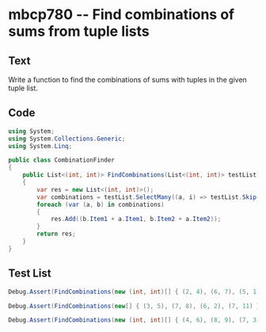 # mbcp780 -- Find combinations of sums from tuple lists

## Text

Write a function to find the combinations of sums with tuples in the given tuple list.

## Code

```csharp
using System;
using System.Collections.Generic;
using System.Linq;

public class CombinationFinder
{
    public List<(int, int)> FindCombinations(List<(int, int)> testList)
    {
        var res = new List<(int, int)>();
        var combinations = testList.SelectMany((a, i) => testList.Skip(i + 1), (a, b) => (a, b));
        foreach (var (a, b) in combinations)
        {
            res.Add((b.Item1 + a.Item1, b.Item2 + a.Item2));
        }
        return res;
    }
}
```

## Test List

```csharp
Debug.Assert(FindCombinations(new (int, int)[] { (2, 4), (6, 7), (5, 1), (6, 10) }).SequenceEqual(new (int, int)[] { (8, 11), (7, 5), (8, 14), (11, 8), (12, 17), (11, 11) }));
```

```csharp
Debug.Assert(FindCombinations(new[] { (3, 5), (7, 8), (6, 2), (7, 11) }).SequenceEqual(new[] { (10, 13), (9, 7), (10, 16), (13, 10), (14, 19), (13, 13) }));
```

```csharp
Debug.Assert(FindCombinations(new (int, int)[] { (4, 6), (8, 9), (7, 3), (8, 12) }).SequenceEqual(new (int, int)[] { (12, 15), (11, 9), (12, 18), (15, 12), (16, 21), (15, 15) }));
```

